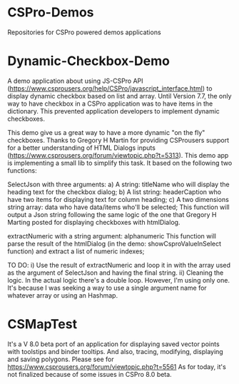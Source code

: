 # CSPro-Demos
Repositories for CSPro powered demos applications
# Dynamic-Checkbox-Demo
A demo application about using JS-CSPro API (https://www.csprousers.org/help/CSPro/javascript_interface.html) to display dynamic checkbox based on list and array. Until Version 7.7, the only way to have checkbox in a CSPro application was to have items in the dictionary. This prevented application developers to implement dynamic checkboxes.

This demo give us a great way to have a more dynamic "on the fly" checkboxes. Thanks to Gregory H Martin for providing CSProusers support for a better understanding of HTML Dialogs inputs (https://www.csprousers.org/forum/viewtopic.php?t=5313). This demo app is implementing a small lib to simplify this task. It based on the following two functions:

SelectJson with three arguments: a) A string: titleName who will display the heading text for the checkbox dialog; b) A list string: headerCaption who have two items for displaying text for column heading; c) A two dimensions string array: data who have data/items who'll be selected; This function will output a Json string following the same logic of the one that Gregory H Marting posted for displaying checkboxes with htmlDialog.

extractNumeric with a string argument: alphanumeric This function will parse the result of the htmlDialog (in the demo: showCsproValueInSelect function) and extract a list of numeric indexes;

TO DO: i) Use the result of extractNumeric and loop it in with the array used as the argument of SelectJson and having the final string. ii) Cleaning the logic. In the actual logic there's a double loop. However, I'm using only one. It's because I was seeking a way to use a single argument name for whatever array or using an Hashmap.

# CSMapTest
It's a V 8.0 beta port of an application for displaying saved vector points with toolstips and binder tooltips. And also, tracing, modifying, displaying and saving polygons. Please see for https://www.csprousers.org/forum/viewtopic.php?t=5561 As for today, it's not finalized because of some issues in CSPro 8.0 beta. 
